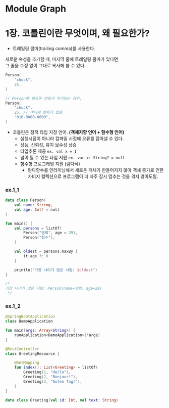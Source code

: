 # Module Graph

# 1장. 코틀린이란 무엇이며, 왜 필요한가?

- 트레일링 콤마(trailing comma)를 사용한다.

새로운 속성을 추가할 때, 마지막 줄에 트레일링 콤마가 있다면 <br>
그 줄을 수정 없이 그대로 복사해 쓸 수 있다.

```kotlin
Person(
    "chuck",
    25,
)

// Person에 핸드폰 번호가 추가되는 경우,
Person(
    "chuck",
    25, // 여기에 변화가 없음
    "010-0000-0000", 
)
```

- 코틀린은 정적 타입 지정 언어. **(객체지향 언어 + 함수형 언어)**
  - 실행시점이 아니라 컴파일 시점에 오류를 잡아낼 수 있다.
  - 성능, 신뢰성, 유지 보수성 상승
  - 타입추론 제공 `ex. val x = 1`
  - 널이 될 수 있는 타입 지원 `ex. var x: String? = null`
  - 함수형 프로그래밍 지원 (람다식)
    - 람다함수를 인라이닝해서 새로운 객체가 만들어지지 않아 객체 증가로 인한 가비지 컬렉션으로 프로그램이 더 자주 잠시 멈추는 것을 겪지 않아도됨.

### ex.1_1

```kotlin
data class Person(
    val name: String,
    val age: Int? = null
)

fun main() {
    val persons = listOf(
        Person("영희", age = 29),
        Person("철수"),
    )

    val oldest = persons.maxBy {
        it.age ?: 0
    }

    println("가장 나이가 많은 사람: $oldest")
}

/*
가장 나이가 많은 사람: Person(name=영희, age=29)
 */
```

### ex.1_2

```kotlin
@SpringBootApplication
class DemoApplication

fun main(args: Array<String>) {
    runApplication<DemoApplication>(*args)
}

@RestController
class GreetingResource {

    @GetMapping
    fun index(): List<Greeting> = listOf(
        Greeting(1, "Hello"),
        Greeting(2, "Bonjour!"),
        Greeting(3, "Guten Tag!"),
    )
}

data class Greeting(val id: Int, val text: String)
```
